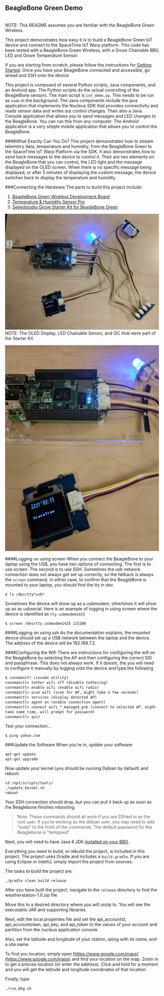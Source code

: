 ## BeagleBone Green Demo

<br>
NOTE: This README assumes you are familiar with the BeagleBone Green Wireless.

This project demonstrates how easy it is to build a BeagleBone Green IoT device and connect to the SpaceTime IoT Warp platform. This code has been tested with a BeagleBone Green Wireless, with a Grove Chainable RBG LED and Grove Temperature Sensor.

If you are starting from scratch, please follow the instructions for [Getting Started](http://beagleboard.org/getting-started). Once you have your BeagleBone connected and accessible, go ahead and SSH onto the device.

This project is composed of several Python scripts, Java components, and an Android app. The Python scripts do the actual
controlling of the BeagleBone sensors. The main script is `iot_demo.py`. This needs to be run as `sudo` in the background.
The Java components include the java application that implements the Nucleus SDK that provides connectivity and reads sensor data
and writes out control changes. Their also a Java Console application that allows you to send messages and LED changes
to the BeagleBone. You can run this from any computer. The Android application is a very simple mobile application that allows
you to control the BeagleBone.

####What Exactly Can You Do?
This project demonstrates how to stream telemetry data, temperature and humidity, from the BeagleBone Green to the SpaceTime IoT Warp Platform via the
SDK. It also demonstrates how to send back messages to the device to control it. Their are two elements on the BeagleBone that
you can control, the LED light and the message displayed on the OLED screen. When there is no specific message being displayed,
or after 5 minutes of displaying the custom message, the device switches back to display the temperature and humidity.


###Connecting the Hardware
The parts to build this project include:

1) [BeagleBone Green Wireless Development Board](https://www.seeedstudio.com/BeagleBone-Green-Wireless-Development-Board%EF%BC%88TI-AM335x-WiFi%2BBT%EF%BC%89-p-2650.html)
2) [Temperature & Humidity Sensor Pro](https://www.seeedstudio.com/Grove-Temperature%26Humidity-Sensor-Pro%EF%BC%88AM2302%EF%BC%89-p-838.html)
3) [Seeedstudio Grove Starter Kit for BeagleBone Green](https://www.amazon.com/gp/product/B018FNOJUK/ref=oh_aui_detailpage_o07_s00?ie=UTF8&psc=1)


![parts](docs/images/parts.jpg) 
NOTE: The OLED Display, LED Chainable Sensor, and I2C Hub were part of the Starter Kit

![parts-2](docs/images/parts-2.jpg)

####Logging on using screen
When you connect the BeagleBone to your laptop using the USB, you have two options of connecting. The first is to use screen. 
The second is to use SSH. Sometimes the usb network connection does not always get set up correctly, so the fallback
is always the `screen` command. In either case, to confirm that the BeagleBone is mounted to your laptop, you should
find the tty in dev.

```
$ ls /dev/tty*usb*
```
Sometimes the device will show up as a usbmodem, othertimes it will show up as as usbserial. Here is an example of logging
in using screen where the device is identified as `tty.usbmodem1425`

```
$ screen /dev/tty.usbmodem1425 115200
```

####Logging on using ssh
As the documentation explains, the mounted device should set up a USB network between the laptop and the device. The
address of the device will be 192.168.7.2.

####Configuring the Wifi
There are instructions for configuring the wifi on the BeagleBone by selecting the AP and then configuring the
correct SID and passphrase. This does not always work. If it doesnt, the you will need to configure it manually
by logging onto the device and type the following

	$ connmanctl (invoke utility)
	connmanctl> tether wifi off (disable tethering)
	connmanctl> enable wifi (enable wifi radio)
	connmanctl> scan wifi (scan for AP, might take a few seconds)
	connmanctl> services (display detected AP)
	connmanctl> agent on (enable connection agent)
	connmanctl> connect wifi_*_managed_psk (connect to selected AP, might take some time, will prompt for password)
	connmanctl> quit
	
Test your connection...

    $ ping yahoo.com	

###Update the Software
When you're in, update your software:

```
apt-get update
apt-get upgrade
```
Now update your kernel (you should be running Debian by default) and reboot:

```
cd /opt/scripts/tools/
./update_kernel.sh
reboot
```

Your SSH connection should drop, but you can pull it back up as soon as the Beaglebone finishes rebooting.

> Note: These commands should all work if you are SSHed in as the root user. If you're working as the debian user, you may need to add "sudo" to the front of the commands. The default password for the Beaglebone is "temppwd".

Next, you will need to have Java 8 JDK [installed on your BBG](http://beagleboard.org/project/java/). 

Everything you need to build, or rebuild the project, is included in this project. The project uses Gradle and includes a `build.gradle`. If you are using Eclipse or IntelliJ, simply import the project from sources.

The tasks to build the project are: 

	./gradle clean build release

After you have built the project, navigate to the `release` directory to find the weatherstation-1.0.zip file.

Move this to a desired directory where you will unzip to. You will see the executable JAR and supporting libraries.

Next, edit the local.properties file and set the api_accountid, api_accounttoken, api_key, and api_token to the values of your account and partition from the nucleus application console.

Also, set the latitude and longitude of your station, along with its name, and a site name.

To find you location, simply open [https://www.google.com/maps](https://www.google.com/maps) and find your location on the map. Zoom in to get a precise location (or enter the address). Click and hold for a moment and you will get the latitude and longitude coordinates of that location. 

Finally, type 

	./run_bbg.sh





 